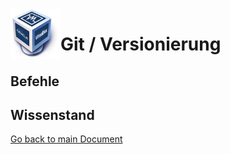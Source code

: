 <img align="left" width="80" height="80" src="./img/../../img/virt-logo.png" alt="Virtualisierung">

# Git / Versionierung

## Befehle


## Wissenstand





[Go back to main Document](https://github.com/Daddey69/Modul_300/blob/master/README.md)
